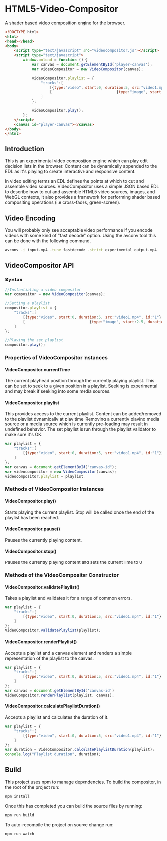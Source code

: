 # HTML5-Video-Compositor
A shader based video composition engine for the browser.

```HTML
<!DOCTYPE html>
<html>
<head></head>
<body>
    <script type="text/javascript" src="videocompositor.js"></script>
    <script type="text/javascript">
        window.onload = function () {
            var canvas = document.getElementById('player-canvas');
            var videoCompositor = new VideoCompositor(canvas);

            videoCompositor.playlist = {
                "tracks":[
                    [{type:"video", start:0, duration:5, src:"video1.mp4", id:"1"},                            {type:"video", start:7.5, duration:5, src:"video2.mp4", id:"3"}],
                    [                             {type:"image", start:2.5, duration:5, src:"image.png", id:"2"}]
                ]
            };

            videoCompositor.play();
        };
    </script>
    <canvas id="player-canvas"></canvas>
</body>
</html>

```



## Introduction
This is an experimental video composition engine which can play edit decision lists in the browser. Content can be dynamically appended to the EDL as it's playing to create interactive and responsive content.

In video editing terms an EDL defines the points at which to cut and assemble video sources. VideoCompositor uses a simple JSON based EDL to describe how to cut and assemble HTML5 video sources, images, and WebGL contexts, it also provides a framework for performing shader based compositing operations (i.e cross-fades, green-screen).

## Video Encoding
You will probably only see acceptable video performance if you encode videos with some kind of "fast decode" option. Using the avconv tool this can be done with the following command.

```Bash
avconv -i input.mp4 -tune fastdecode -strict experimental output.mp4
```

## VideoCompositor API

### Syntax

```JavaScript
//Instantiating a video compositor
var compositor = new VideoCompositor(canvas);

//Setting a playlist
compositor.playlist = {
    "tracks":[
        [{type:"video", start:0, duration:5, src:"video1.mp4", id:"1"},                             {type:"video", start:7.5, duration:5, src:"video2.mp4", id:"3"}],
        [                             {type:"image", start:2.5, duration:5, src:"image.png", id:"2"}]
    ]
};

//Playing the set playlist
compositor.play();

```

### Properties of VideoCompositor Instances

#### VideoCompositor.currentTime
The current playhead position through the currently playing playlist. This can be set to seek to a given position in a playlist. Seeking is experimental and may break if seeking into some media sources.

#### VideoCompositor.playlist
This provides access to the current playlist. Content can be added/removed to the playlist dynamically at play time. Removing a currently playing media source or a media source which is currently pre-loading may result in undefined behavior. The set playlist is run through the playlist validator to make sure it's OK.

```JavaScript
var playlist = {
    "tracks":[
        [{type:"video", start:0, duration:5, src:"video1.mp4", id:"1"}]
    ]
};
var canvas = document.getElementById("canvas-id");
var videocompositor = new VideoCompositor(canvas);
videocompositor.playlist = playlist;
```


### Methods of VideoCompositor Instances

#### VideoCompositor.play()
Starts playing the current playlist. Stop will be called once the end of the playlist has been reached.

#### VideoCompositor.pause()
Pauses the currently playing content.

#### VideoCompositor.stop()
Pauses the currently playing content and sets the currentTime to 0


### Methods of the VideoCompositor Constructor

#### VideoCompositor.validatePlaylist()
Takes a playlist and validates it for a range of common errors.
```JavaScript
var playlist = {
    "tracks":[
        [{type:"video", start:0, duration:5, src:"video1.mp4", id:"1"}]
    ]    
};
VideoCompositor.validatePlaylist(playlist);
```

#### VideoCompositor.renderPlaylist()
Accepts a playlist and a canvas element and renders a simple representation of the playlist to the canvas.
```JavaScript
var playlist = {
    "tracks":[
        [{type:"video", start:0, duration:5, src:"video1.mp4", id:"1"}]
    ]    
};
var canvas = document.getElementById('canvas-id')
VideoCompositor.renderPlaylist(playlist, canvas);
```

#### VideoCompositor.calculatePlaylistDuration()
Accepts a playlist and calculates the duration of it.
```JavaScript
var playlist = {
    "tracks":[
        [{type:"video", start:0, duration:5, src:"video1.mp4", id:"1"}]
    ]    
};
var duration = VideoCompositor.calculatePlaylistDuration(playlist);
console.log("Playlist duration", duration);
```



## Build

This project uses npm to manage dependencies. To build the compositor, in the root of the project run:

```Bash
npm install
```

Once this has completed you can build the source files by running:

```Bash
npm run build
```

To auto-recompile the project on source change run:
```Bash
npm run watch
```
